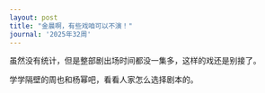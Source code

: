 ```yaml
---
layout: post
title: "金晨啊，有些戏咱可以不演！"
journal: '2025年32周'
---
```


虽然没有统计，但是整部剧出场时间都没一集多，这样的戏还是别接了。

学学隔壁的周也和杨幂吧，看看人家怎么选择剧本的。
